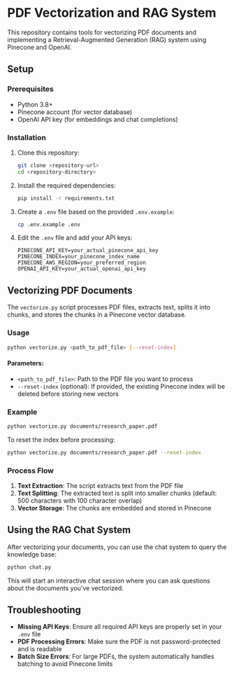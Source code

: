 # PDF Vectorization and RAG System

This repository contains tools for vectorizing PDF documents and implementing a Retrieval-Augmented Generation (RAG) system using Pinecone and OpenAI.

## Setup

### Prerequisites

- Python 3.8+
- Pinecone account (for vector database)
- OpenAI API key (for embeddings and chat completions)

### Installation

1. Clone this repository:
   ```bash
   git clone <repository-url>
   cd <repository-directory>
   ```

2. Install the required dependencies:
   ```bash
   pip install -r requirements.txt
   ```

3. Create a `.env` file based on the provided `.env.example`:
   ```bash
   cp .env.example .env
   ```

4. Edit the `.env` file and add your API keys:
   ```
   PINECONE_API_KEY=your_actual_pinecone_api_key
   PINECONE_INDEX=your_pinecone_index_name
   PINECONE_AWS_REGION=your_preferred_region
   OPENAI_API_KEY=your_actual_openai_api_key
   ```

## Vectorizing PDF Documents

The `vectorize.py` script processes PDF files, extracts text, splits it into chunks, and stores the chunks in a Pinecone vector database.

### Usage

```bash
python vectorize.py <path_to_pdf_file> [--reset-index]
```

#### Parameters:

- `<path_to_pdf_file>`: Path to the PDF file you want to process
- `--reset-index` (optional): If provided, the existing Pinecone index will be deleted before storing new vectors

### Example

```bash
python vectorize.py documents/research_paper.pdf
```

To reset the index before processing:

```bash
python vectorize.py documents/research_paper.pdf --reset-index
```

### Process Flow

1. **Text Extraction**: The script extracts text from the PDF file
2. **Text Splitting**: The extracted text is split into smaller chunks (default: 500 characters with 100 character overlap)
3. **Vector Storage**: The chunks are embedded and stored in Pinecone


## Using the RAG Chat System

After vectorizing your documents, you can use the chat system to query the knowledge base:

```bash
python chat.py
```

This will start an interactive chat session where you can ask questions about the documents you've vectorized.

## Troubleshooting

- **Missing API Keys**: Ensure all required API keys are properly set in your `.env` file
- **PDF Processing Errors**: Make sure the PDF is not password-protected and is readable
- **Batch Size Errors**: For large PDFs, the system automatically handles batching to avoid Pinecone limits
